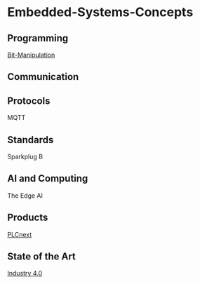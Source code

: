 # Embedded-Systems-Concepts

## Programming

[Bit-Manipulation](https://github.com/jaxriemer/Embedded-Systems-Concepts/blob/main/Bit%20Manipulation.md)

## Communication



## Protocols

MQTT

## Standards

Sparkplug B

## AI and Computing

The Edge AI

## Products

[PLCnext](https://www.phoenixcontact.com/en-pc/products/plcnext-technology)

## State of the Art

[Industry 4.0](https://www.plattform-i40.de/IP/Navigation/EN/Industrie40/WhatIsIndustrie40/what-is-industrie40.html)
